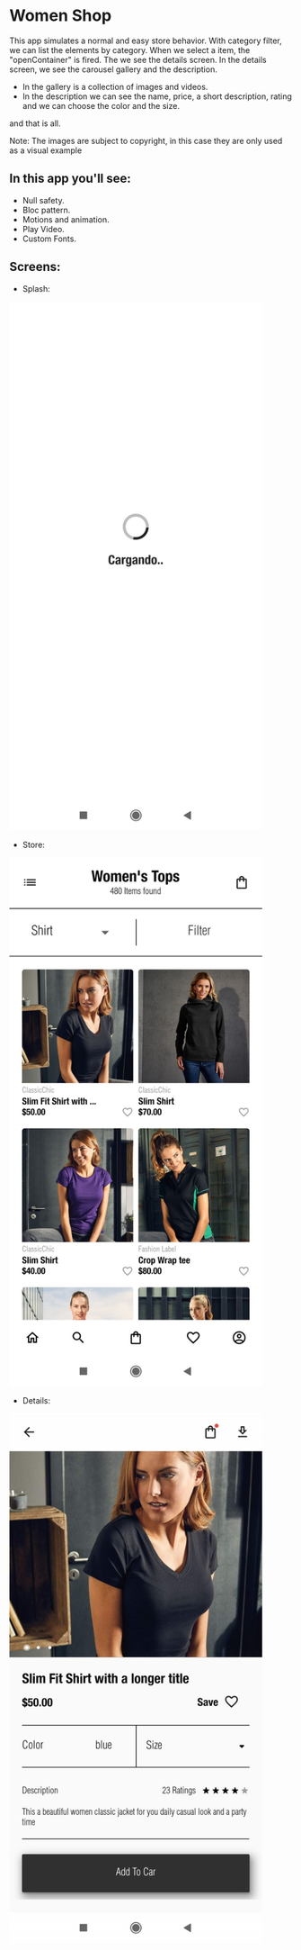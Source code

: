 # Women Shop

This app simulates a normal and easy store behavior.
With category filter, we can list the elements by category.
When we select a item, the "openContainer" is fired. The we see the details screen.
In the details screen, we see the carousel gallery and the description.
- In the gallery is a collection of images and videos. 
- In the description we can see the name, price, a short description, rating and we can choose the color and the size.

and that is all.

Note: The images are subject to copyright, in this case they are only used as a visual example

## In this app you'll see:

- Null safety.
- Bloc pattern.
- Motions and animation.
- Play Video.
- Custom Fonts.

## Screens:

- Splash: 
<img src="https://github.com/DalexisValencia/women-shop/blob/main/readmeFiles/1.splash-screen.jpg" alt="drawing" width="450"/>

- Store:
<img src="https://github.com/DalexisValencia/women-shop/blob/main/readmeFiles/2.%20stock-screen.jpg" alt="drawing" width="450"/>

- Details:
<img src="https://github.com/DalexisValencia/women-shop/blob/main/readmeFiles/3.%20detail-screen.jpg" alt="drawing" width="450"/>
